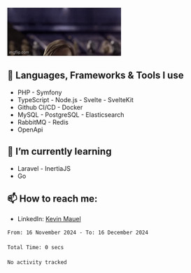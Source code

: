 ![Hello there!](banner.gif)

## 🤖 Languages, Frameworks & Tools I use
- PHP - Symfony
- TypeScript - Node.js - Svelte - SvelteKit
- Github CI/CD - Docker
- MySQL - PostgreSQL - Elasticsearch
- RabbitMQ - Redis
- OpenApi 

## 🌱 I’m currently learning
- Laravel - InertiaJS
- Go

## 📫 How to reach me:
- LinkedIn: [Kevin Mauel](https://www.linkedin.com/in/kevin-mauel/)

<!--START_SECTION:waka-->

```txt
From: 16 November 2024 - To: 16 December 2024

Total Time: 0 secs

No activity tracked
```

<!--END_SECTION:waka-->
